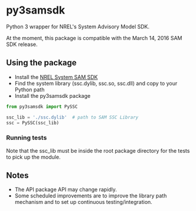 # py3samsdk
Python 3 wrapper for NREL's System Advisory Model SDK.

At the moment, this package is compatible with the March 14, 2016 SAM SDK release.

## Using the package
* Install the [NREL System SAM SDK](https://sam.nrel.gov)
* Find the system library (ssc.dylib, ssc.so, ssc.dll) and copy to your Python path
* Install the py3samsdk package

```python
from py3samsdk import PySSC

ssc_lib = './ssc.dylib'  # path to SAM SSC Library
ssc = PySSC(ssc_lib)
```

### Running tests
Note that the ssc_lib must be inside the root package directory for the tests to pick up the module.

## Notes
* The API package API may change rapidly.
* Some scheduled improvements are to improve the library path mechanism and to set up continuous testing/integration.

